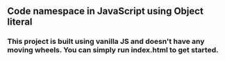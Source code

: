 ## Code namespace in JavaScript using Object literal

### This project is built using vanilla JS and doesn't have any moving wheels. You can simply run index.html to get started.
